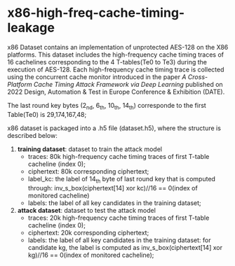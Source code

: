 # x86-high-freq-cache-timing-leakage
x86 Dataset contains an implementation of unprotected AES-128 on the X86 platforms. This dataset includes the high-frequency cache timing traces of 16 cachelines corresponding to the 4 T-tables(Te0 to Te3) during the execution of AES-128. Each high-frequency cache timing trace is collected using the concurrent cache monitor introduced in the paper *A Cross-Platform Cache Timing Attack Framework via Deep Learning* published on 2022 Design, Automation & Test in Europe Conference & Exhibition (DATE). 

The last round key bytes (2<sub>nd</sub>, 6<sub>th</sub>, 10<sub>th</sub>, 14<sub>th</sub>) corresponde to the first Table(Te0) is 29,174,167,48; 

x86 dataset is packaged into a .h5 file (dataset.h5), where the structure is described below:

1. **training dataset**: dataset to train the attack model
   - traces: 80k high-frequency cache timing traces of first T-table cacheline (index 0);
   - ciphertext: 80k corresponding ciphertext;
   - label_kc: the label of 14<sub>th</sub> byte of last round key that is computed through: inv_s_box(ciphertext[14] xor kc)//16 == 0(index of monitored cacheline)
   - labels: the label of all key candidates in the training dataset;     
2. **attack dataset**: dataset to test the attack model
   - traces: 20k high-frequency cache timing traces of first T-table cacheline (index 0);
   - ciphertext: 20k corresponding ciphertext;
   - labels: the label of all key candidates in the training dataset: for candidate kg, the label is computed as inv_s_box(ciphertext[14] xor kg)//16 == 0(index of monitored cacheline);                                                        

